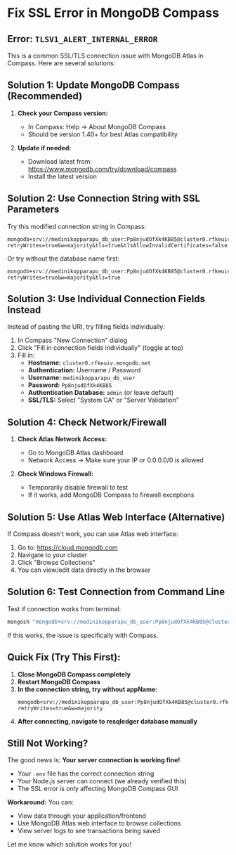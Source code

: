# Fix SSL Error in MongoDB Compass

## Error: `TLSV1_ALERT_INTERNAL_ERROR`

This is a common SSL/TLS connection issue with MongoDB Atlas in Compass. Here are several solutions:

## Solution 1: Update MongoDB Compass (Recommended)

1. **Check your Compass version:**
   - In Compass: Help → About MongoDB Compass
   - Should be version 1.40+ for best Atlas compatibility

2. **Update if needed:**
   - Download latest from: https://www.mongodb.com/try/download/compass
   - Install the latest version

## Solution 2: Use Connection String with SSL Parameters

Try this modified connection string in Compass:

```
mongodb+srv://medinikopparapu_db_user:Pp8njudOfXk4KB85@cluster0.rfkeuiv.mongodb.net/resqledger?retryWrites=true&w=majority&tls=true&tlsAllowInvalidCertificates=false
```

Or try without the database name first:
```
mongodb+srv://medinikopparapu_db_user:Pp8njudOfXk4KB85@cluster0.rfkeuiv.mongodb.net/?retryWrites=true&w=majority&tls=true
```

## Solution 3: Use Individual Connection Fields Instead

Instead of pasting the URI, try filling fields individually:

1. In Compass "New Connection" dialog
2. Click "Fill in connection fields individually" (toggle at top)
3. Fill in:
   - **Hostname:** `cluster0.rfkeuiv.mongodb.net`
   - **Authentication:** Username / Password
   - **Username:** `medinikopparapu_db_user`
   - **Password:** `Pp8njudOfXk4KB85`
   - **Authentication Database:** `admin` (or leave default)
   - **SSL/TLS:** Select "System CA" or "Server Validation"

## Solution 4: Check Network/Firewall

1. **Check Atlas Network Access:**
   - Go to MongoDB Atlas dashboard
   - Network Access → Make sure your IP or 0.0.0.0/0 is allowed

2. **Check Windows Firewall:**
   - Temporarily disable firewall to test
   - If it works, add MongoDB Compass to firewall exceptions

## Solution 5: Use Atlas Web Interface (Alternative)

If Compass doesn't work, you can use Atlas web interface:
1. Go to: https://cloud.mongodb.com
2. Navigate to your cluster
3. Click "Browse Collections"
4. You can view/edit data directly in the browser

## Solution 6: Test Connection from Command Line

Test if connection works from terminal:
```bash
mongosh "mongodb+srv://medinikopparapu_db_user:Pp8njudOfXk4KB85@cluster0.rfkeuiv.mongodb.net/resqledger?retryWrites=true&w=majority"
```

If this works, the issue is specifically with Compass.

## Quick Fix (Try This First):

1. **Close MongoDB Compass completely**
2. **Restart MongoDB Compass**
3. **In the connection string, try without appName:**
   ```
   mongodb+srv://medinikopparapu_db_user:Pp8njudOfXk4KB85@cluster0.rfkeuiv.mongodb.net/?retryWrites=true&w=majority
   ```
4. **After connecting, navigate to resqledger database manually**

## Still Not Working?

The good news is: **Your server connection is working fine!** 

- Your `.env` file has the correct connection string
- Your Node.js server can connect (we already verified this)
- The SSL error is only affecting MongoDB Compass GUI

**Workaround:** You can:
- View data through your application/frontend
- Use MongoDB Atlas web interface to browse collections
- View server logs to see transactions being saved

Let me know which solution works for you!

